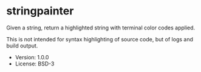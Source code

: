 # stringpainter

Given a string, return a highlighted string with terminal color codes applied.

This is not intended for syntax highlighting of source code, but of logs and build output.

* Version: 1.0.0
* License: BSD-3
